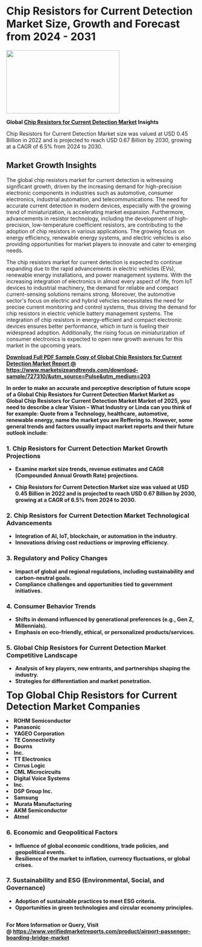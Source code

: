 <H1>Chip Resistors for Current Detection Market Size, Growth and Forecast from 2024 - 2031</H1><img class="aligncenter size-medium wp-image-584254" src="https://thirdeyenews.in/wp-content/uploads/2024/09/Global-Market-Research-300x168.jpeg" alt="" width="300" height="168" /><p><strong>Global&nbsp;<a href="https://www.marketsizeandtrends.com/download-sample/727310/&amp;utm_source=Pulse&amp;utm_medium=203">Chip Resistors for Current Detection Market</a> Insights</strong></p><p>Chip Resistors for Current Detection Market size was valued at USD 0.45 Billion in 2022 and is projected to reach USD 0.67 Billion by 2030, growing at a CAGR of 6.5% from 2024 to 2030.</p><p><h2>Market Growth Insights</h2> <p>The global chip resistors market for current detection is witnessing significant growth, driven by the increasing demand for high-precision electronic components in industries such as automotive, consumer electronics, industrial automation, and telecommunications. The need for accurate current detection in modern devices, especially with the growing trend of miniaturization, is accelerating market expansion. Furthermore, advancements in resistor technology, including the development of high-precision, low-temperature coefficient resistors, are contributing to the adoption of chip resistors in various applications. The growing focus on energy efficiency, renewable energy systems, and electric vehicles is also providing opportunities for market players to innovate and cater to emerging needs.</p> <p><strong><a href="download_link"></a></strong></p> <p>The chip resistors market for current detection is expected to continue expanding due to the rapid advancements in electric vehicles (EVs), renewable energy installations, and power management systems. With the increasing integration of electronics in almost every aspect of life, from IoT devices to industrial machinery, the demand for reliable and compact current-sensing solutions remains strong. Moreover, the automotive sector's focus on electric and hybrid vehicles necessitates the need for precise current monitoring and control systems, thus driving the demand for chip resistors in electric vehicle battery management systems. The integration of chip resistors in energy-efficient and compact electronic devices ensures better performance, which in turn is fueling their widespread adoption. Additionally, the rising focus on miniaturization of consumer electronics is expected to open new growth avenues for this market in the upcoming years.</p> <p><strong><a href="more_info_link"></p><p><span class=""><strong>Download Full PDF Sample Copy of Global Chip Resistors for Current Detection Market Report</strong> @ <a href="https://www.marketsizeandtrends.com/download-sample/727310/&amp;utm_source=Pulse&amp;utm_medium=203" target="_blank">https://www.marketsizeandtrends.com/download-sample/727310/&amp;utm_source=Pulse&amp;utm_medium=203</a></span></p><p>In order to make an accurate and perceptive description of future scope of a Global&nbsp;Chip Resistors for Current Detection Market Market as Global&nbsp;Chip Resistors for Current Detection Market Market of 2025, you need to describe a clear Vision &ndash; What Industry or Linda can you think of for example: Quote from a Technology, healthcare, automotive, renewable energy, name the market you are Reffering to. However, some general trends and factors usually impact market reports and their future outlook include:</p><h3>1.&nbsp;<strong>Chip Resistors for Current Detection Market Growth Projections</strong></h3><ul><li>Examine market size trends, revenue estimates and CAGR (Compounded Annual Growth Rate) projections.</li><li><p>Chip Resistors for Current Detection Market size was valued at USD 0.45 Billion in 2022 and is projected to reach USD 0.67 Billion by 2030, growing at a CAGR of 6.5% from 2024 to 2030.</p></li></ul><h3>2.&nbsp;<strong>Chip Resistors for Current Detection Market Technological Advancements</strong></h3><ul><li>Integration of AI, IoT, blockchain, or automation in the industry.</li><li>Innovations driving cost reductions or improving efficiency.</li></ul><h3>3.&nbsp;<strong>Regulatory and Policy Changes</strong></h3><ul><li>Impact of global and regional regulations, including sustainability and carbon-neutral goals.</li><li>Compliance challenges and opportunities tied to government initiatives.</li></ul><h3>4.&nbsp;<strong>Consumer Behavior Trends</strong></h3><ul><li>Shifts in demand influenced by generational preferences (e.g., Gen Z, Millennials).</li><li>Emphasis on eco-friendly, ethical, or personalized products/services.</li></ul><h3>5.&nbsp;<strong>Global Chip Resistors for Current Detection Market Competitive Landscape</strong></h3><ul><li>Analysis of key players, new entrants, and partnerships shaping the industry.</li><li>Strategies for differentiation and market penetration.</li></ul><p data-pm-slice="1 1 []"><span style="color: inherit; font-family: inherit; font-size: 25px;">Top Global Chip Resistors for Current Detection Market Companies</span></p><div class="" data-test-id=""><p><li>ROHM Semiconductor</li><li> Panasonic</li><li> YAGEO Corporation</li><li> TE Connectivity</li><li> Bourns</li><li> Inc.</li><li> TT Electronics</li><li> Cirrus Logic</li><li> CML Microcircuits</li><li> Digital Voice Systems</li><li> Inc.</li><li> DSP Group Inc.</li><li> Samsung</li><li> Murata Manufacturing</li><li> AKM Semiconductor</li><li> Atmel</li></p></div><h3>6.&nbsp;<strong>Economic and Geopolitical Factors</strong></h3><ul><li>Influence of global economic conditions, trade policies, and geopolitical events.</li><li>Resilience of the market to inflation, currency fluctuations, or global crises.</li></ul><h3>7.&nbsp;<strong>Sustainability and ESG (Environmental, Social, and Governance)</strong></h3><ul><li>Adoption of sustainable practices to meet ESG criteria.</li><li>Opportunities in green technologies and circular economy principles.</li></ul><h2><strong style="font-size: 14px;">For More Information or Query, Visit @&nbsp;</strong><a style="background-color: #ffffff; font-size: 14px;" href="https://www.marketsizeandtrends.com/report/chip-resistors-for-current-detection-market/" target="_blank">https://www.verifiedmarketreports.com/product/airport-passenger-boarding-bridge-market</a></h2>
